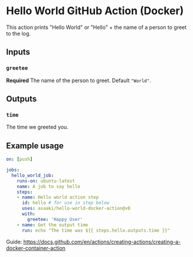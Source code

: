 # Hello World GitHub Action (Docker)

This action prints "Hello World" or "Hello" + the name of a person to greet to the log.

## Inputs

### `greetee`

**Required** The name of the person to greet. Default `"World"`.

## Outputs

### `time`

The time we greeted you.

## Example usage

```yaml
on: [push]

jobs:
  hello_world_job:
    runs-on: ubuntu-latest
    name: A job to say hello
    steps:
    - name: Hello world action step
      id: hello # for use in step below
      uses: asaaki/hello-world-docker-action@v0
      with:
        greetee: 'Happy User'
    - name: Get the output time
      run: echo "The time was ${{ steps.hello.outputs.time }}"
```

Guide:
<https://docs.github.com/en/actions/creating-actions/creating-a-docker-container-action>
